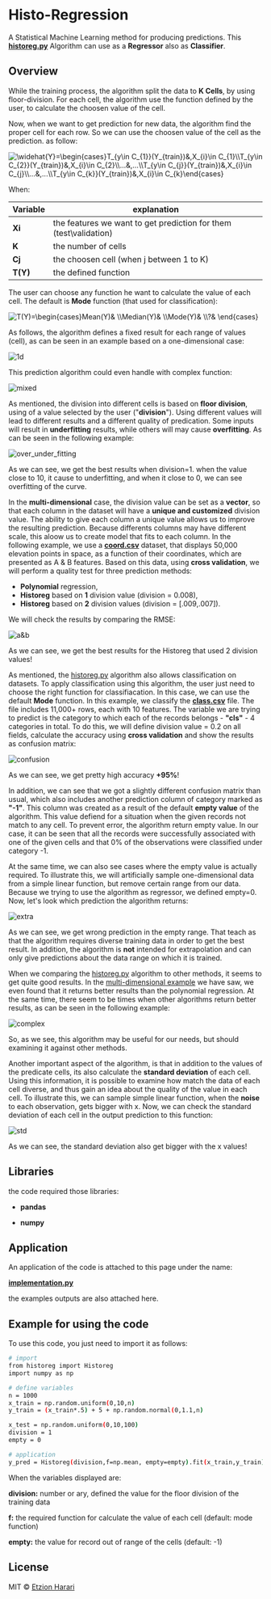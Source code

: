 # Histo-Regression
A Statistical Machine Learning method for producing predictions. This [**historeg.py**](https://github.com/EtzionR/Histo-Regression/blob/main/historeg.py) Algorithm can use as a **Regressor** also as **Classifier**.

## Overview
While the training process, the algorithm split the data to **K Cells**, by using floor-division. For each cell, the algorithm use the function defined by the user, to calculate the choosen value of the cell. 

Now, when we want to get prediction for new data, the algorithm find the proper cell for each row. So we can use the choosen value of the cell as the prediction. as follow:

<img src="https://latex.codecogs.com/svg.image?&space;\widehat{Y_{i}}=\begin{cases}T_{y\in&space;C_{1}}(Y_{train})&,X_{i}\in&space;C_{1}\\T_{y\in&space;C_{2}}(Y_{train})&,X_{i}\in&space;C_{2}\\...&,...\\T_{y\in&space;C_{j}}(Y_{train})&,X_{i}\in&space;C_{j}\\...&,...\\T_{y\in&space;C_{k}}(Y_{train})&,X_{i}\in&space;C_{k}\end{cases}&space;" title=" \widehat{Y}=\begin{cases}T_{y\in C_{1}}(Y_{train})&,X_{i}\in C_{1}\\T_{y\in C_{2}}(Y_{train})&,X_{i}\in C_{2}\\...&,...\\T_{y\in C_{j}}(Y_{train})&,X_{i}\in C_{j}\\...&,...\\T_{y\in C_{k}}(Y_{train})&,X_{i}\in C_{k}\end{cases} " />

When:

| Variable  | explanation                                                        |
| --------- | ------------------------------------------------------------------ |
|  **Xi**   | the features we want to get prediction for them (test\validation)  |
| **K**     | the number of cells                                                |
| **Cj**    | the choosen cell (when j between 1 to K)                           |
| **T(Y)**  | the defined function                                               |


The user can choose any function he want to calculate the value of each cell. The default is **Mode** function (that used for classification):

<img src="https://latex.codecogs.com/svg.image?T(Y)=\begin{cases}Mean(Y)&&space;\\Median(Y)&&space;\\Mode(Y)&&space;\\?&&space;\end{cases}&space;" title="T(Y)=\begin{cases}Mean(Y)& \\Median(Y)& \\Mode(Y)& \\?& \end{cases} " />

As follows, the algorithm defines a fixed result for each range of values (cell), as can be seen in an example based on a one-dimensional case:

![1d](https://github.com/EtzionR/Histo-Regression/blob/main/pictures/linear_case.png)

This prediction algorithm could even handle with complex function:

![mixed](https://github.com/EtzionR/Histo-Regression/blob/main/pictures/mixed_.png)

As mentioned, the division into different cells is based on **floor division**, using of a value selected by the user ("**division**"). Using different values will lead to different results and a different quality of predication. Some inputs will result in **underfitting** results, while others will may cause **overfitting**. As can be seen in the following example:

![over_under_fitting](https://github.com/EtzionR/Histo-Regression/blob/main/pictures/division.gif)

As we can see, we get the best results when division=1. when the value close to 10, it cause to underfitting, and when it close to 0, we can see overfitting of the curve.

In the **multi-dimensional** case, the division value can be set as a **vector**, so that each column in the dataset will have a **unique and customized** division value. The ability to give each column a unique value allows us to improve the resulting prediction. Because differents columns may have different scale, this aloow us to create model that fits to each column. In the following example, we use a [**coord.csv**](https://github.com/EtzionR/Histo-Regression/blob/main/examples/coord.csv) dataset, that displays 50,000 elevation points in space, as a function of their coordinates, which are presented as A & B features. Based on this data, using **cross validation**, we will perform a quality test for three prediction methods: 
- **Polynomial** regression, 
- **Historeg** based on **1** division value (division = 0.008), 
- **Historeg** based on **2** division values (division = [.009,.007]).

We will check the results by comparing the RMSE:

![a&b](https://github.com/EtzionR/Histo-Regression/blob/main/pictures/a_b.png)

As we can see, we get the best results for the Historeg that used 2 division values!

As mentioned, the [historeg.py](https://github.com/EtzionR/Histo-Regression/blob/main/historeg.py) algorithm also allows classification on datasets. To apply classification using this algorithm, the user just need to choose the right function for classifiacation. In this case, we can use the default **Mode** function. In this example, we classify the [**class.csv**](https://github.com/EtzionR/Histo-Regression/blob/main/examples/class.csv) file. The file includes 11,000+ rows, each with 10 features. The variable we are trying to predict is the category to which each of the records belongs - **"cls"** - 4 categories in total. To do this, we will define division value = 0.2 on all fields, calculate the accuracy using **cross validation** and show the results as confusion matrix:

![confusion](https://github.com/EtzionR/Histo-Regression/blob/main/pictures/confusion.png)

As we can see, we get pretty high accuracy **+95%**!

In addition, we can see that we got a slightly different confusion matrix than usual, which also includes another prediction column of category marked as **"-1"**. This column was created as a result of the default **empty value** of the algorithm. This value defiend for a situation when the given records not match to any cell. To prevent error, the algorithm return empty value. In our case, it can be seen that all the records were successfully associated with one of the given cells and that 0% of the observations were classified under category -1. 

At the same time, we can also see cases where the empty value is actually required. To illustrate this, we will artificially sample one-dimensional data from a simple linear function, but remove certain range from our data. Because we trying to use the algorithm as regressor, we defined empty=0. Now, let's look which prediction the algorithm returns:

![extra](https://github.com/EtzionR/Histo-Regression/blob/main/pictures/extra.png)

As we can see, we get wrong prediction in the empty range. That teach as that the algorithm requires diverse training data in order to get the best result. In addition, the algorithm is **not** intended for extrapolation and can only give predictions about the data range on which it is trained.

When we comparing the [historeg.py](https://github.com/EtzionR/Histo-Regression/blob/main/historeg.py) algorithm to other methods, it seems to get quite good results. In the [multi-dimensional example](https://github.com/EtzionR/Histo-Regression/blob/main/pictures/a_b.png) we have saw, we even found that it returns better results than the polynomial regression. At the same time, there seem to be times when other algorithms return better results, as can be seen in the following example:

![complex](https://github.com/EtzionR/Histo-Regression/blob/main/pictures/complex.png)

So, as we see, this algorithm may be useful for our needs, but should examining it against other methods.

Another important aspect of the algorithm, is that in addition to the values of the predicate cells, its also calculate the **standard deviation** of each cell. Using this information, it is possible to examine how match the data of each cell diverse, and thus gain an idea about the quality of the value in each cell. To illustrate this, we can sample simple linear function, when the **noise** to each observation, gets bigger with x. Now, we can check the standard deviation of each cell in the output prediction to this function:

![std](https://github.com/EtzionR/Histo-Regression/blob/main/pictures/std.png)

As we can see, the standard deviation also get bigger with the x values!

## Libraries
the code required those libraries:

- **pandas**

- **numpy**


## Application
An application of the code is attached to this page under the name: 

[**implementation.py**](https://github.com/EtzionR/Histo-Regression/blob/main/implementation.py)

the examples outputs are also attached here.


## Example for using the code
To use this code, you just need to import it as follows:
``` sh
# import
from historeg import Historeg
import numpy as np

# define variables
n = 1000
x_train = np.random.uniform(0,10,n)
y_train = (x_train*.5) + 5 + np.random.normal(0,1.1,n)

x_test = np.random.uniform(0,10,100)
division = 1
empty = 0

# application
y_pred = Historeg(division,f=np.mean, empty=empty).fit(x_train,y_train).predict(x_test)
```

When the variables displayed are:

**division:** number or ary, defined the value for the floor division of the training data

**f:** the required function for calculate the value of each cell (default: mode function)

**empty:** the value for record out of range of the cells  (default: -1)

## License
MIT © [Etzion Harari](https://github.com/EtzionData)
